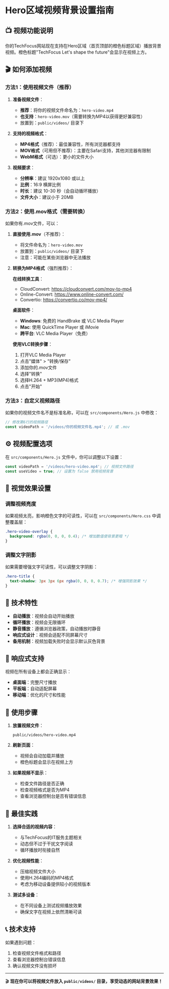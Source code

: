 # Hero区域视频背景设置指南

## 📺 视频功能说明

你的TechFocus网站现在支持在Hero区域（首页顶部的橙色标题区域）播放背景视频。橙色标题"TechFocus Let's shape the future"会显示在视频上方。

## 🎬 如何添加视频

### 方法1：使用视频文件（推荐）

1. **准备视频文件**：
   - **推荐**：将你的视频文件命名为：`hero-video.mp4`
   - **也支持**：`hero-video.mov`（需要转换为MP4以获得更好兼容性）
   - 放置到：`public/videos/` 目录下

2. **支持的视频格式**：
   - **MP4格式**（推荐）：最佳兼容性，所有浏览器都支持
   - **MOV格式**（可用但不推荐）：主要在Safari支持，其他浏览器有限制
   - **WebM格式**（可选）：更小的文件大小

3. **视频要求**：
   - **分辨率**：建议 1920x1080 或以上
   - **比例**：16:9 横屏比例
   - **时长**：建议 10-30 秒（会自动循环播放）
   - **文件大小**：建议小于 20MB

### 方法2：使用.mov格式（需要转换）

如果你有.mov文件，可以：

1. **直接使用.mov**（不推荐）：
   - 将文件命名为：`hero-video.mov`
   - 放置到：`public/videos/` 目录下
   - 注意：可能在某些浏览器中无法播放

2. **转换为MP4格式**（强烈推荐）：

   **在线转换工具**：
   - CloudConvert: https://cloudconvert.com/mov-to-mp4
   - Online-Convert: https://www.online-convert.com/
   - Convertio: https://convertio.co/mov-mp4/

   **桌面软件**：
   - **Windows**: 免费的 HandBrake 或 VLC Media Player
   - **Mac**: 使用 QuickTime Player 或 iMovie
   - **跨平台**: VLC Media Player（免费）

   **使用VLC转换步骤**：
   1. 打开VLC Media Player
   2. 点击"媒体" > "转换/保存"
   3. 添加你的.mov文件
   4. 选择"转换"
   5. 选择H.264 + MP3(MP4)格式
   6. 点击"开始"

### 方法3：自定义视频路径

如果你的视频文件名不是标准名称，可以在 `src/components/Hero.js` 中修改：

```javascript
// 修改第6行的视频路径
const videoPath = '/videos/你的视频文件名.mp4'; // 或 .mov
```

## ⚙️ 视频配置选项

在 `src/components/Hero.js` 文件中，你可以调整以下设置：

```javascript
const videoPath = '/videos/hero-video.mp4'; // 视频文件路径
const useVideo = true; // 设置为 false 禁用视频背景
```

## 🎨 视觉效果设置

### 调整视频亮度
如果视频太亮，影响橙色文字的可读性，可以在 `src/components/Hero.css` 中调整覆盖层：

```css
.hero-video-overlay {
  background: rgba(0, 0, 0, 0.4); /* 增加数值使背景更暗 */
}
```

### 调整文字阴影
如果需要增强文字可读性，可以调整文字阴影：

```css
.hero-title {
  text-shadow: 3px 3px 6px rgba(0, 0, 0, 0.7); /* 增强阴影效果 */
}
```

## 🔧 技术特性

- **自动播放**：视频会自动开始播放
- **循环播放**：视频会无限循环
- **静音播放**：遵循浏览器政策，自动播放时静音
- **响应式设计**：视频会适配不同屏幕尺寸
- **备用机制**：视频加载失败时会显示默认灰色背景

## 📱 响应式支持

视频在所有设备上都会正确显示：
- **桌面端**：完整尺寸播放
- **平板端**：自动适配屏幕
- **移动端**：优化的尺寸和性能

## 🚀 使用步骤

1. **放置视频文件**：
   ```
   public/videos/hero-video.mp4
   ```

2. **刷新页面**：
   - 视频会自动加载并播放
   - 橙色标题会显示在视频上方

3. **如果视频不显示**：
   - 检查文件路径是否正确
   - 检查视频格式是否为MP4
   - 查看浏览器控制台是否有错误信息

## 🎯 最佳实践

1. **选择合适的视频内容**：
   - 与TechFocus的IT服务主题相关
   - 动态但不过于干扰文字阅读
   - 循环播放时衔接自然

2. **优化视频性能**：
   - 压缩视频文件大小
   - 使用H.264编码的MP4格式
   - 考虑为移动设备提供较小的视频版本

3. **测试多设备**：
   - 在不同设备上测试视频播放效果
   - 确保文字在视频上依然清晰可读

## 📞 技术支持

如果遇到问题：
1. 检查视频文件格式和路径
2. 查看浏览器控制台错误信息
3. 确认视频文件没有损坏

---

🎬 **现在你可以将视频文件放入 `public/videos/` 目录，享受动态的网站背景效果！** 